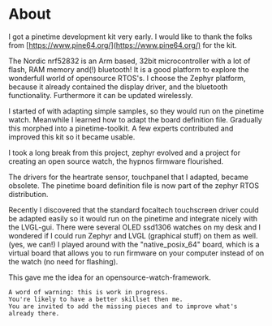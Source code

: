 # About

I got a pinetime development kit very early.
I would like to thank the folks from [https://www.pine64.org/](https://www.pine64.org/) for the kit.

The Nordic nrf52832 is an Arm based, 32bit microcontroller with a lot of flash, RAM memory and(!) bluetooth!
It is a good platform to explore the wonderfull world of opensource RTOS's.
I choose the Zephyr platform, because it already contained the display driver, and the bluetooth functionality.
Furthermore it can be updated wirelessly.

I started of with adapting simple samples, so they would run on the pinetime watch.
Meanwhile I learned how to adapt the board definition file.
Gradually this morphed into a pinetime-toolkit.
A few experts contributed and improved this kit so it became usable.

I took a long break from this project, zephyr evolved and a project for creating an open source watch, the hypnos firmware flourished.

The drivers for the heartrate sensor, touchpanel that I adapted, became obsolete.
The pinetime board definition file is now part of the zephyr RTOS distribution.

Recently I discovered that the standard focaltech touchscreen driver could be adapted easily so it would run on the pinetime and integrate nicely with the LVGL-gui. There were several OLED ssd1306 watches on my desk and I wondered if I could run Zephyr and LVGL (graphical stuff) on them as well. (yes, we can!)
I played around with the "native_posix_64" board, which is a virtual board that allows you to run firmware on your computer instead of on the watch (no need for flashing).

This gave me the idea for an opensource-watch-framework.

```
A word of warning: this is work in progress.
You're likely to have a better skillset then me.
You are invited to add the missing pieces and to improve what's already there.
```
